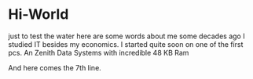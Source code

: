 # Hi-World
just to test the water
here are some words about me
some decades ago I studied IT besides my economics. 
I started quite soon on one of the first pcs. An Zenith Data Systems with incredible 48 KB Ram

And here comes the 7th line.
